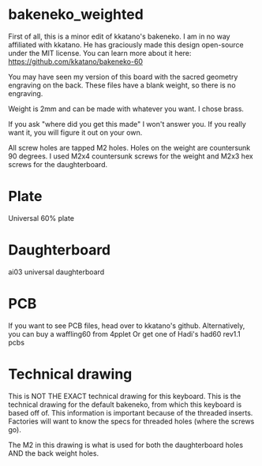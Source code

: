 # bakeneko_weighted

First of all, this is a minor edit of kkatano's bakeneko. I am in no way affiliated with kkatano. He has graciously made this design open-source under the MIT license.
You can learn more about it here: https://github.com/kkatano/bakeneko-60


You may have seen my version of this board with the sacred geometry engraving on the back. These files have a blank weight, so there is no engraving.

Weight is 2mm and can be made with whatever you want. I chose brass.

If you ask "where did you get this made" I won't answer you. If you really want it, you will figure it out on your own.

All screw holes are tapped M2 holes.
Holes on the weight are countersunk 90 degrees.
I used M2x4 countersunk screws for the weight and M2x3 hex screws for the daughterboard.

# Plate

Universal 60% plate

# Daughterboard

ai03 universal daughterboard

# PCB

If you want to see PCB files, head over to kkatano's github.
Alternatively, you can buy a waffling60 from 4pplet
Or get one of Hadi's had60 rev1.1 pcbs

# Technical drawing

This is NOT THE EXACT technical drawing for this keyboard. This is the technical drawing for the default bakeneko, from which this keyboard is based off of.
This information is important because of the threaded inserts. Factories will want to know the specs for threaded holes (where the screws go).

The M2 in this drawing is what is used for both the daughterboard holes AND the back weight holes.
